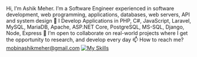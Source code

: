 Hi, I’m Ashik Meher.
I’m a Software Engineer experienced in software development, web programming, applications, databases, web servers, API and system design
🌱 I Develop Applications in PHP, C#, JavaScript, Laravel, MySQL, MariaDB, Apache, ASP.NET Core, PostgreSQL, MS-SQL, Django, Node, Express
💞️ I’m open to collaborate on real-world projects where I get the opportunity to research, and develop every day
📫 How to reach me? mobinashikmeher@gmail.com
[![My Skills](https://skillicons.dev/icons?i=php,java,javascript,cs,django,angular,nodejs,express,laravel,mysql,nginx,html,css,linux,postgres,anaconda,npm,vue,nuxt,cassandra,mongodb,jquery,jenkins,git,gitlab,elixir,bootstrap)](https://skillicons.dev)

